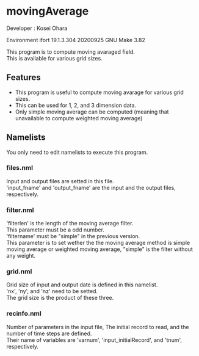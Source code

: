 # movingAverage

Developer   : Kosei Ohara

Environment
    ifort 19.1.3.304 20200925
    GNU Make 3.82

This program is to compute moving avaraged field.  
This is available for various grid sizes.  

## Features
- This program is useful to compute moving avarage for various grid sizes.
- This can be used for 1, 2, and 3 dimension data.
- Only simple moving average can be computed (meaning that unavailable to compute weighted moving average)

## Namelists

You only need to edit namelists to execute this program.

### files.nml

Input and output files are setted in this file.  
'input_fname' and 'output_fname' are the input and the output files, respectively.

### filter.nml

'filterlen' is the length of the moving average filter.  
This parameter must be a odd number.  
'filtername' must be "simple" in the previous version.  
This parameter is to set wether the the moving average method is simple moving average or weighted moving average, 
"simple" is the filter without any weight.

### grid.nml

Grid size of input and output date is defined in this namelist.  
'nx', 'ny', and 'nz' need to be setted.  
The grid size is the product of these three.

### recinfo.nml

Number of parameters in the input file, The initial record to read, and the number of time steps are defined.  
Their name of variables are 'varnum', 'input_initialRecord', and 'tnum', respectively.

